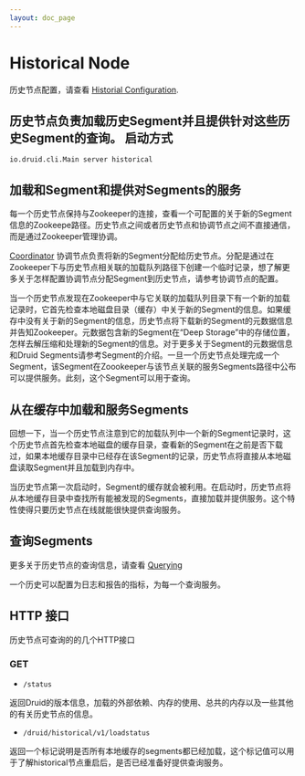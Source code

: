 ```yaml
---
layout: doc_page
---
```

Historical Node
===============
历史节点配置，请查看 [Historial Configuration](../configuration/historical.html).

历史节点负责加载历史Segment并且提供针对这些历史Segment的查询。
启动方式
-------

```
io.druid.cli.Main server historical
```

加载和Segment和提供对Segments的服务
----------------------------

每一个历史节点保持与Zookeeper的连接，查看一个可配置的关于新的Segment信息的Zookeepe路径。历史节点之间或者历史节点和协调节点之间不直接通信，而是通过Zookeeper管理协调。

[Coordinator](../design/coordinator.html) 协调节点负责将新的Segment分配给历史节点。分配是通过在Zookeeper下与历史节点相关联的加载队列路径下创建一个临时记录，想了解更多关于怎样配置协调节点分配Segment到历史节点，请参考协调节点的配置。

当一个历史节点发现在Zookeeper中与它关联的加载队列目录下有一个新的加载记录时，它首先检查本地磁盘目录（缓存）中关于新的Segment的信息。如果缓存中没有关于新的Segment的信息，历史节点将下载新的Segment的元数据信息并告知Zookeeper。元数据包含新的Segment在“Deep Storage”中的存储位置，怎样去解压缩和处理新的Segment的信息。对于更多关于Segment的元数据信息和Druid Segments请参考Segment的介绍。一旦一个历史节点处理完成一个Segment，该Segment在Zoookeeper与该节点关联的服务Segments路径中公布可以提供服务。此刻，这个Segment可以用于查询。

从在缓存中加载和服务Segments
---------------------------------------

回想一下，当一个历史节点注意到它的加载队列中一个新的Segment记录时，这个历史节点首先检查本地磁盘的缓存目录，查看新的Segment在之前是否下载过，如果本地缓存目录中已经存在该Segment的记录，历史节点将直接从本地磁盘读取Segment并且加载到内存中。

当历史节点第一次启动时，Segment的缓存就会被利用。在启动时，历史节点将从本地缓存目录中查找所有能被发现的Segments，直接加载并提供服务。这个特性使得只要历史节点在线就能很快提供查询服务。

查询Segments
-----------------

更多关于历史节点的查询信息，请查看 [Querying](../querying/querying.html)

一个历史可以配置为日志和报告的指标，为每一个查询服务。

HTTP 接口
--------------

历史节点可查询的的几个HTTP接口

### GET

* `/status`

返回Druid的版本信息，加载的外部依赖、内存的使用、总共的内存以及一些其他的有关历史节点的信息。

* `/druid/historical/v1/loadstatus`

返回一个标记说明是否所有本地缓存的segments都已经加载，这个标记值可以用于了解historical节点重启后，是否已经准备好提供查询服务。
